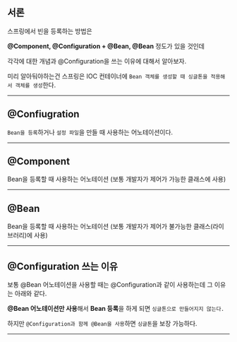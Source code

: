 ## 서론

스프링에서 빈을 등록하는 방법은 

**@Component, @Configuration + @Bean, @Bean** 정도가 있을 것인데

각각에 대한 개념과 @Configuration을 쓰는 이유에 대해서 알아보자.

미리 알아둬야하는건 스프링은 IOC 컨테이너에 `Bean 객체를 생성할 때 싱글톤을 적용해서 객체를 생성`한다.

---

## @Confiugration

`Bean을 등록`하거나 `설정 파일`을 만들 때 사용하는 어노테이션이다.

---

## @Component

Bean을 등록할 때 사용하는 어노테이션 (보통 개발자가 제어가 가능한 클래스에 사용)

---

## @Bean

Bean을 등록할 때 사용하는 어노테이션 (보통 개발자가 제어가 불가능한 클래스(라이브러리)에 사용)

---

## @Configuration 쓰는 이유

보통 @Bean 어노테이션을 사용할 때는 @Configuration과 같이 사용하는데 그 이유는 아래와 같다.

**@Bean 어노테이션만 사용**해서 **Bean 등록**을 하게 되면 `싱글톤으로 만들어지지 않는다.`

하지만 `@Configuration과 함께 @Bean을 사용`하면 `싱글톤`을 보장 가능하다.

---